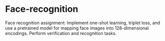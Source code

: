 # Face-recognition
Face recognition assignment: Implement one-shot learning, triplet loss, and use a pretrained model for mapping face images into 128-dimensional encodings. Perform verification and recognition tasks.
